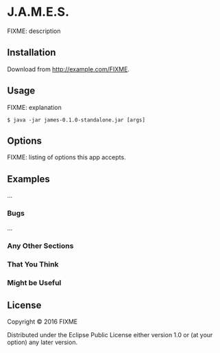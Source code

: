 # J.A.M.E.S. 

FIXME: description

## Installation

Download from http://example.com/FIXME.

## Usage

FIXME: explanation

    $ java -jar james-0.1.0-standalone.jar [args]

## Options

FIXME: listing of options this app accepts.

## Examples

...

### Bugs

...

### Any Other Sections
### That You Think
### Might be Useful

## License

Copyright © 2016 FIXME

Distributed under the Eclipse Public License either version 1.0 or (at
your option) any later version.

